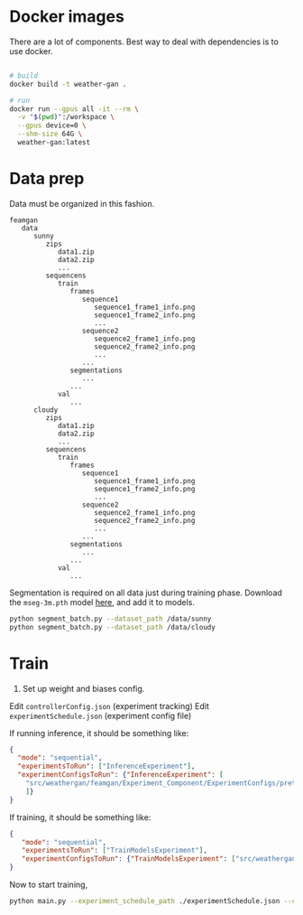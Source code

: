 # Docker images

There are a lot of components. Best way to deal with dependencies is to use docker.

```bash

# build
docker build -t weather-gan .

# run
docker run --gpus all -it --rm \
  -v "$(pwd)":/workspace \
  --gpus device=0 \
  --shm-size 64G \
  weather-gan:latest
```

# Data prep

Data must be organized in this fashion.


```
feamgan
   data
      sunny
         zips
            data1.zip
            data2.zip
            ...
         sequencens
            train
               frames
                  sequence1
                     sequence1_frame1_info.png
                     sequence1_frame2_info.png
                     ...
                  sequence2
                     sequence2_frame1_info.png
                     sequence2_frame2_info.png
                     ...
                  ...
               segmentations
                  ...
               ...
            val
               ...
      cloudy
         zips
            data1.zip
            data2.zip
            ...
         sequencens
            train
               frames
                  sequence1
                     sequence1_frame1_info.png
                     sequence1_frame2_info.png
                     ...
                  sequence2
                     sequence2_frame1_info.png
                     sequence2_frame2_info.png
                     ...
                  ...
               segmentations
                  ...
               ...
            val
               ...
```

Segmentation is required on all data just during training phase. Download the ```mseg-3m.pth``` model [here](https://drive.google.com/file/d/1BeZt6QXLwVQJhOVd_NTnVTmtAO1zJYZ-/view), and add it to models.

```bash
python segment_batch.py --dataset_path /data/sunny
python segment_batch.py --dataset_path /data/cloudy
```

# Train

1) Set up weight and biases config. 

Edit `controllerConfig.json` (experiment tracking)
Edit `experimentSchedule.json` (experiment config file)

If running inference, it should be something like:

```json
{
  "mode": "sequential",
  "experimentsToRun": ["InferenceExperiment"],
  "experimentConfigsToRun": {"InferenceExperiment": [
    "src/weathergan/feamgan/Experiment_Component/ExperimentConfigs/pretrainedModels/val/FeaMGAN_Cloudy_to_Sunny_Crop352_Full.json"
    ]}
}
```

If training, it should be something like:

```json
{
   "mode": "sequential",
   "experimentsToRun": ["TrainModelsExperiment"],
   "experimentConfigsToRun": {"TrainModelsExperiment": ["src/weathergan/feamgan/Experiment_Component/ExperimentConfigs/train/FeaMGAN/cloudy_to_sunny/FeaMGAN_cloudy_to_sunny_Crop352_Full_r5.json"]}
}
```

Now to start training, 

```bash
python main.py --experiment_schedule_path ./experimentSchedule.json --controller_config_path ./controllerConfig.json
```
